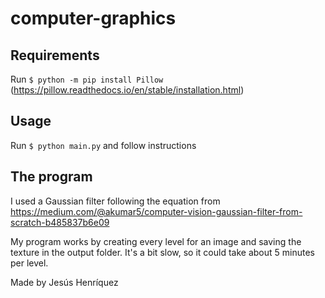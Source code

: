 # computer-graphics

## Requirements
Run `$ python -m pip install Pillow`
(https://pillow.readthedocs.io/en/stable/installation.html)

## Usage

Run `$ python main.py` and follow instructions

## The program

I used a Gaussian filter following the equation from
https://medium.com/@akumar5/computer-vision-gaussian-filter-from-scratch-b485837b6e09

My program works by creating every level for an image and saving the texture
in the output folder. It's a bit slow, so it could take about 5 minutes per
 level.

Made by Jesús Henríquez